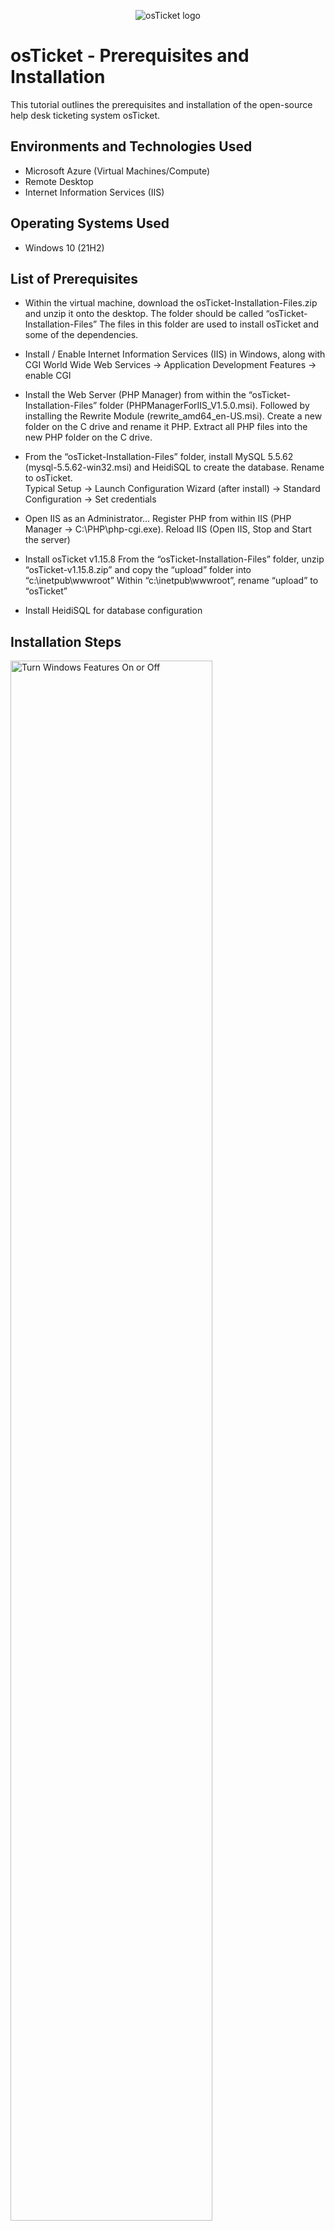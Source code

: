 <p align="center">
<img src="https://i.imgur.com/Clzj7Xs.png" alt="osTicket logo"/>
</p>

<h1>osTicket - Prerequisites and Installation</h1>
This tutorial outlines the prerequisites and installation of the open-source help desk ticketing system osTicket.<br />


<h2>Environments and Technologies Used</h2>

- Microsoft Azure (Virtual Machines/Compute)
- Remote Desktop
- Internet Information Services (IIS)

<h2>Operating Systems Used </h2>

- Windows 10</b> (21H2)

<h2>List of Prerequisites</h2>

- Within the virtual machine, download the osTicket-Installation-Files.zip and unzip it onto the desktop. The folder should be called “osTicket-Installation-Files”
 The files in this folder are used to install osTicket and some of the dependencies.

- Install / Enable Internet Information Services (IIS) in Windows, along with CGI
World Wide Web Services -> Application Development Features -> enable CGI

- Install the Web Server (PHP Manager) from within the “osTicket-Installation-Files” folder (PHPManagerForIIS_V1.5.0.msi). Followed by installing the Rewrite Module (rewrite_amd64_en-US.msi). Create a new folder on the C drive and rename it PHP. Extract all PHP files into the new PHP folder on the C drive.
 

- From the “osTicket-Installation-Files” folder, install MySQL 5.5.62 (mysql-5.5.62-win32.msi) and HeidiSQL to create the database. Rename to osTicket.  
Typical Setup ->
Launch Configuration Wizard (after install) ->
Standard Configuration ->
Set credentials 

- Open IIS as an Administrator... Register PHP from within IIS (PHP Manager -> C:\PHP\php-cgi.exe). Reload IIS (Open IIS, Stop and Start the server)

- Install osTicket v1.15.8
From the “osTicket-Installation-Files” folder, unzip “osTicket-v1.15.8.zip” and copy the “upload” folder into “c:\inetpub\wwwroot”
Within “c:\inetpub\wwwroot”, rename “upload” to “osTicket”

- Install HeidiSQL for database configuration

<h2>Installation Steps</h2>

<p>
<img src="https://i.imgur.com/XX3l96p.png" height="80%" width="80%" alt="Turn Windows Features On or Off"/>
</p>
<p>
Create an Azure Virtual Machine with Windows 10 & 4 CPUs. In the VM that we have just created, download the (osTicket-Installation-Files.zip) to your desktop and unzip the files. Make sure the file is named “osTicket-Installation-Files." As well as enabling Internet Information Services (IIS) in Windows, along with CGI. To do this from the Start menu, search for "Control Panel" and locate the "Programs" option; then, select "Turn Windows features on or off." Locate the option "Internet Information Services" and make sure it's selected. From there, follow this path to enable CGI (Internet Information Services ---> World Wide Web Services ---> Application Development Features ---> [X] CGI. These steps are important to ensure that the web server is properly installed 
</p>
<br />

<p>
<img src="https://i.imgur.com/DJmEXEB.png" height="80%" width="80%" alt="Disk Sanitization Steps"/>
</p>
<p>
In your “osTicket-Installation-Files" folder, locate the "PHPManagerForIIS_V1.5.0.msi" file and install the program. As well as installing the "rewriteamd64_en-US.msi" module. After both have been installed successfully, go to your "C:" and create a folder called "PHP". Once that is created, go back into your “osTicket-Installation-Files" folder, right-click the "php-7.3.8-nts-Win32-VC15-x86.zip" and extract all into the new "PHP" folder we created on the "C:" drive. Once that has been extracted to your "PHP" folder, back into the “osTicket-Installation-Files," locate and install both the "VC_redist.x86.exe" & "mysql-5.5.62-win32.msi" file. After "mysql-5.5.62-win32.msi" has been installed and launched, select the standard configuration setup and fill in the modified security settings with the desired "Root" password. 
</p>
<br />

<p>
<img src="https://i.imgur.com/DJmEXEB.png" height="80%" width="80%" alt="Disk Sanitization Steps"/>
</p>
<p>
From the start menu, search for "Internet Information Services" (IIS) and right-click and run as Admin. Register the "PHP" from within "IIS". Navigate to "PHP Manager" and locate the "Register new PHP version" and navigate back to the "PHP" folder we created on the "C:" in the folder, find the "php-cgi.exe" and select it as the new registered "PHP". Once that has been done, back in the "IIS" window, reload the "osticket-vm" by selecting the "Stop" and "Start" option. 
</p>
<br />

<p>
<img src="https://i.imgur.com/DJmEXEB.png" height="80%" width="80%" alt="Disk Sanitization Steps"/>
</p>
<p>
Navigate back to your “osTicket-Installation-Files" folder and extract the "osticket-v1.15.8" folder. Once that has been extracted, copy the newly unzipped files into the wwwroot folder located in the inetpub folder. (C: ---> inetpub ---> wwwroot) and rename the "upload" folder to "osTicket" ***double check that the file is named correctly*** Once that has been done, back in the "IIS" window, reload the "osticket-vm" by selecting the "Stop" and "Start" option.
</p>
<br />

<p>
<img src="https://i.imgur.com/onh4w1V.png" height="80%" width="80%" alt="Disk Sanitization Steps"/>
</p>
<p>
Go to Sites ---> default Web Site ---> osTicket on the right click "Browse *.80". Note that some of the extensions are not enabled to correct this. Go back to IIS ---> default ---> osTicket, double-click PHP manager, and click "Enable or disable an extension. and enable the following options (php_imap.dll, php_intl.dll & php_opcache.dll) once those have been enabled, refresh the osTicket site in your browser and observe the changes. After those options have been enabled, navigate back to your wwwroot folder. (C: ---> inetpub ---> osTicket ---> include ---> ost-sampleconfig.php) Here you are going to rename the "ost-sampleconfig.php" to "ost-config.php" ***This step is incredibly important, make sure the file is named correctly***. Right-click the newly renamed "ost-config.php" and select (properties ---> Securities ---> Advanced). Once in this window, select the option to "Disable inheritance - which removes all permissions. After they have been removed, add a new principal for this lab, we will have "everyone" and select access to be "Full control." 
</p>
<br />


<p>
<img src="https://i.imgur.com/aYM4IGz.png" height="80%" width="80%" alt="Disk Sanitization Steps"/>
</p>
<p>
Back into the osTicket installer, click continue, enter the chosen name of the helpdesk, and the default email. & create desired Admins. Once completed, navigate back to your “osTicket-Installation-Files" folder and install HeidiSQL. Once installed and opened. Create a new session with the same "User" & "Password" used in the installation section of the MySQL setup. Right-click "Unnamed" and create a new database named "osticket" ***make sure the name is correct***. Once above steps have been completed, navigate back to the "osTicket installer" and finish setting up by filling out the database settings. Which should look like the example below. and install once complete. 
 <img src="https://i.imgur.com/RWpFhtu.png" height="80%" width="80%" alt="Disk Sanitization Steps"/>
</p>
<br />

